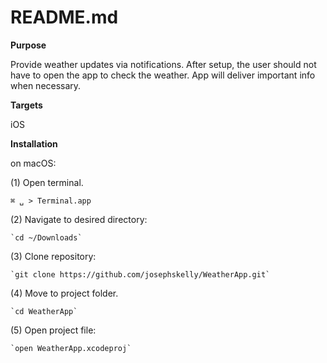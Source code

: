 #  README.md

**Purpose**

Provide weather updates via notifications. After setup, the user should not have to open the app to check the weather. App will deliver important info when necessary.

**Targets**

iOS

**Installation**

on macOS:

(1) Open terminal.

    ⌘ ␣ > Terminal.app
    
(2) Navigate to desired directory:

    `cd ~/Downloads`
    
(3) Clone repository: 

    `git clone https://github.com/josephskelly/WeatherApp.git`
    
(4) Move to project folder.

    `cd WeatherApp`
    
(5) Open project file:

    `open WeatherApp.xcodeproj`
